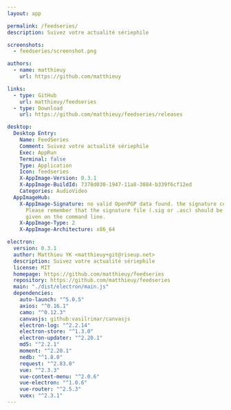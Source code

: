 ```yaml
---
layout: app

permalink: /feedseries/
description: Suivez votre actualité sériephile

screenshots:
  - feedseries/screenshot.png

authors:
  - name: matthieuy
    url: https://github.com/matthieuy

links:
  - type: GitHub
    url: matthieuy/feedseries
  - type: Download
    url: https://github.com/matthieuy/feedseries/releases

desktop:
  Desktop Entry:
    Name: FeedSeries
    Comment: Suivez votre actualité sériephile
    Exec: AppRun
    Terminal: false
    Type: Application
    Icon: feedseries
    X-AppImage-Version: 0.3.1
    X-AppImage-BuildId: 7378d030-1947-11a8-3084-b339f6cf12ed
    Categories: AudioVideo
  AppImageHub:
    X-AppImage-Signature: no valid OpenPGP data found. the signature could not be verified.
      Please remember that the signature file (.sig or .asc) should be the first file
      given on the command line.
    X-AppImage-Type: 2
    X-AppImage-Architecture: x86_64

electron:
  version: 0.3.1
  author: Matthieu YK <matthieuy+git@riseup.net>
  description: Suivez votre actualité sériephile
  license: MIT
  homepage: https://github.com/matthieuy/feedseries
  repository: https://github.com/matthieuy/feedseries
  main: "./dist/electron/main.js"
  dependencies:
    auto-launch: "^5.0.5"
    axios: "^0.16.1"
    camo: "^0.12.3"
    canvasjs: github:vasilrimar/canvasjs
    electron-log: "^2.2.14"
    electron-store: "^1.3.0"
    electron-updater: "^2.20.1"
    md5: "^2.2.1"
    moment: "^2.20.1"
    nedb: "^1.8.0"
    request: "^2.83.0"
    vue: "^2.3.3"
    vue-context-menu: "^2.0.6"
    vue-electron: "^1.0.6"
    vue-router: "^2.5.3"
    vuex: "^2.3.1"
---
```

